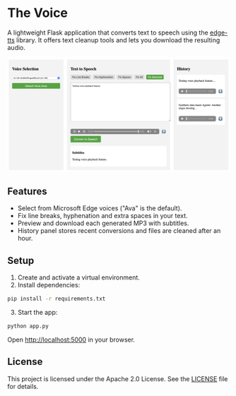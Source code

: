 # The Voice

A lightweight Flask application that converts text to speech using the [edge-tts](https://github.com/rany2/edge-tts) library. It offers text cleanup tools and lets you download the resulting audio.

![Application Interface](docs/app-interface.png)

## Features

- Select from Microsoft Edge voices ("Ava" is the default).
- Fix line breaks, hyphenation and extra spaces in your text.
- Preview and download each generated MP3 with subtitles.
- History panel stores recent conversions and files are cleaned after an hour.

## Setup

1. Create and activate a virtual environment.
2. Install dependencies:

```bash
pip install -r requirements.txt
```

3. Start the app:

```bash
python app.py
```

Open <http://localhost:5000> in your browser.

## License

This project is licensed under the Apache 2.0 License. See the [LICENSE](LICENSE) file for details.
